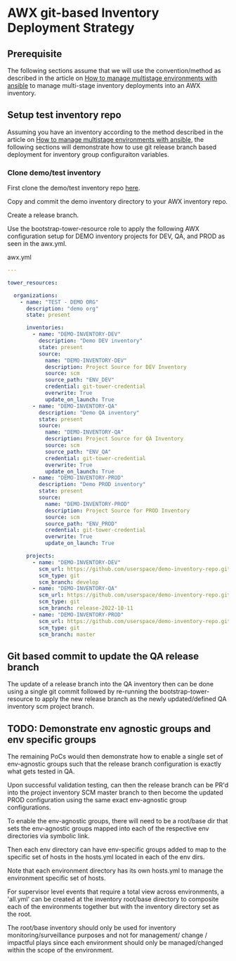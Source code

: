 
# AWX git-based Inventory Deployment Strategy

## Prerequisite

The following sections assume that we will use the convention/method as described in the article on [How to manage multistage environments with ansible](./how-to-manage-multistage-environments-with-ansible.md) to manage multi-stage inventory deployments into an AWX inventory.

## Setup test inventory repo

Assuming you have an inventory according to the method described in the article on [How to manage multistage environments with ansible](./how-to-manage-multistage-environments-with-ansible.md), the following sections will demonstrate how to use git release branch based deployment for inventory group configuraiton variables.

### Clone demo/test inventory

First clone the demo/test inventory repo [here](https://github.com/lj020326/ansible-inventory-file-examples/tree/develop-lj/tests/ansible-multistage-environments).

Copy and commit the demo inventory directory to your AWX inventory repo.

Create a release branch.

Use the bootstrap-tower-resource role to apply the following AWX configuration setup for DEMO inventory projects for DEV, QA, and PROD as seen in the awx.yml.

awx.yml
```yaml
---

tower_resources:

  organizations:
    - name: "TEST - DEMO ORG"
      description: "demo org"
      state: present

      inventories:
        - name: "DEMO-INVENTORY-DEV"
          description: "Demo DEV inventory"
          state: present
          source:
            name: "DEMO-INVENTORY-DEV"
            description: Project Source for DEV Inventory
            source: scm
            source_path: "ENV_DEV"
            credential: git-tower-credential
            overwrite: True
            update_on_launch: True
        - name: "DEMO-INVENTORY-QA"
          description: "Demo QA inventory"
          state: present
          source:
            name: "DEMO-INVENTORY-QA"
            description: Project Source for QA Inventory
            source: scm
            source_path: "ENV_QA"
            credential: git-tower-credential
            overwrite: True
            update_on_launch: True
        - name: "DEMO-INVENTORY-PROD"
          description: "Demo PROD inventory"
          state: present
          source:
            name: "DEMO-INVENTORY-PROD"
            description: Project Source for PROD Inventory
            source: scm
            source_path: "ENV_PROD"
            credential: git-tower-credential
            overwrite: True
            update_on_launch: True

      projects:
        - name: "DEMO-INVENTORY-DEV"
          scm_url: https://github.com/userspace/demo-inventory-repo.git
          scm_type: git
          scm_branch: develop
        - name: "DEMO-INVENTORY-QA"
          scm_url: https://github.com/userspace/demo-inventory-repo.git
          scm_type: git
          scm_branch: release-2022-10-11
        - name: "DEMO-INVENTORY-PROD"
          scm_url: https://github.com/userspace/demo-inventory-repo.git
          scm_type: git
          scm_branch: master

```


## Git based commit to update the QA release branch

The update of a release branch into the QA inventory then can be done using a single git commit followed by re-running the bootstrap-tower-resource to apply the new release branch as the newly updated/defined QA inventory scm project branch.

## TODO: Demonstrate env agnostic groups and env specific groups

The remaining PoCs would then demonstrate how to enable a single set of env-agnostic groups such that the release branch configuration is exactly what gets tested in QA.

Upon successful validation testing, can then the release branch can be PR'd into the project inventory SCM master branch to then become the updated PROD configuration using the same exact env-agnostic group configurations.

To enable the env-agnostic groups, there will need to be a root/base dir that sets the env-agnostic groups mapped into each of the respective env directories via symbolic link.  

Then each env directory can have env-specific groups added to map to the specific set of hosts in the hosts.yml located in each of the env dirs.  

Note that each environment directory has its own hosts.yml to manage the environment specific set of hosts.

For supervisor level events that require a total view across environments, a 'all.yml' can be created at the inventory root/base directory to composite each of the environments together but with the inventory directory set as the root.  

The root/base inventory should only be used for inventory monitoring/surveillance purposes and not for management/ change / impactful plays since each environment should only be managed/changed within the scope of the environment.


